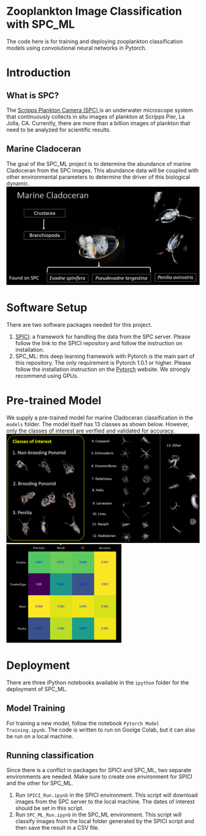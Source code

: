 # Zooplankton Image Classification with SPC_ML

The code here is for training and deploying zooplankton classification models using convolutional neural networks in Pytorch.

# Introduction
## What is SPC?
The  <a href="http://spc.ucsd.edu/">Scripps Plankton Camera (SPC) </a> is an underwater microscope system that continuously collects in situ images of plankton at Scripps Pier, La Jolla, CA. Currently, there are more than a billion images of plankton that need to be analyzed for scientific results. 

## Marine Cladoceran
The goal of the SPC_ML project is to determine the abundance of marine Cladoceran from the SPC images. This abundance data will be coupled with other environmental parameters to determine the driver of this biological dynamic. 
<img src="images/marine_cladoceran.PNG" alt="marine_cladoceran" width="600">

# Software Setup

There are two software packages needed for this project.
1. <a href="https://github.com/plertvilai/spici">SPICI</a>: a framework for handling the data from the SPC server. Please follow the link to the SPICI repository and follow the instruction on installation. 
2. SPC_ML: this deep learning framework with Pytorch is the main part of this repository. The only requirement is Pytorch 1.0.1 or higher. Please follow the installation instruction on the <a href="https://pytorch.org/get-started/locally/">Pytorch</a> website. We strongly recommend using GPUs.


# Pre-trained Model

We supply a pre-trained model for marine Cladoceran classification in the `models` folder. The model itself has 13 classes as shown below. However, only the classes of interest are verified and validated for accuracy. 
<img src="images/zooplankton_classes.PNG" alt="zooplankton_classes" width="600">
<img src="images/class_accuracy.PNG" alt="class_accuracy" width="300">

# Deployment
There are three iPython notebooks available in the `ipython` folder for the deployment of SPC_ML.

## Model Training
For training a new model, follow the notebook `Pytorch Model Training.ipynb`. The code is written to run on Goolge Colab, but it can also be run on a local machine. 

## Running classification
Since there is a conflict in packages for SPICI and SPC_ML, two separate environments are needed. Make sure to create one environment for SPICI and the other for SPC_ML. 
1. Run `SPICI_Run.ipynb` in the SPICI environment. This script will download images from the SPC server to the local machine. The dates of interest should be set in this script. 
2. Run `SPC_ML_Run.ipynb` in the SPC_ML environment. This script will classify images from the local folder generated by the SPICI script and then save the result in a CSV file.